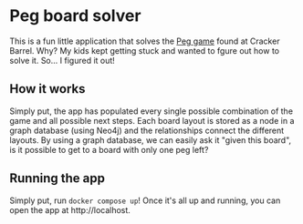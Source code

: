 # Peg board solver

This is a fun little application that solves the [Peg game](https://shop.crackerbarrel.com/toys-games/games/travel-games/peg-game/606154) found at Cracker Barrel. Why? My kids kept getting stuck and wanted to fgure out how to solve it. So... I figured it out!

## How it works

Simply put, the app has populated every single possible combination of the game and all possible next steps. Each board layout is stored as a node in a graph database (using Neo4j) and the relationships connect the different layouts. By using a graph database, we can easily ask it "given this board", is it possible to get to a board with only one peg left?

## Running the app

Simply put, run `docker compose up`! Once it's all up and running, you can open the app at http://localhost.